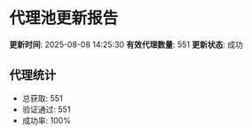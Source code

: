 # 代理池更新报告

**更新时间**: 2025-08-08 14:25:30
**有效代理数量**: 551
**更新状态**:  成功

## 代理统计
- 总获取: 551
- 验证通过: 551
- 成功率: 100%
